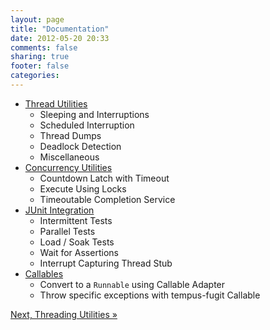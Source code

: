 ```yaml
---
layout: page
title: "Documentation"
date: 2012-05-20 20:33
comments: false
sharing: true
footer: false
categories:
---
```


  * [Thread Utilities](/documentation/threading)
    * Sleeping and Interruptions
    * Scheduled Interruption
    * Thread Dumps
    * Deadlock Detection
    * Miscellaneous
  * [Concurrency Utilities](/documentation/concurrency)
    * Countdown Latch with Timeout
    * Execute Using Locks
    * Timeoutable Completion Service
  * [JUnit Integration](/documentation/junit)
    * Intermittent Tests
    * Parallel Tests
    * Load / Soak Tests
    * Wait for Assertions
    * Interrupt Capturing Thread Stub
  * [Callables](/documentation/callables)
    * Convert to a `Runnable` using Callable Adapter
    * Throw specific exceptions with tempus-fugit Callable

[Next, Threading Utilities &raquo;](/documentation/threading/)
